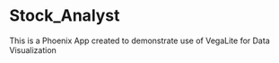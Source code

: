 # Stock_Analyst
This is a Phoenix App created to demonstrate use of VegaLite for Data Visualization 

